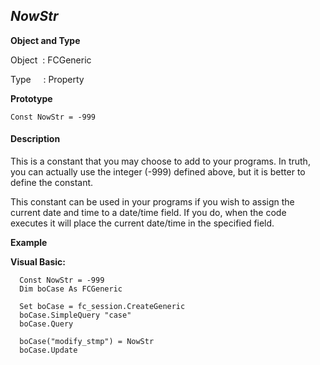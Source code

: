 _NowStr_
--------

**Object and Type**

Object  : FCGeneric

Type     : Property

**Prototype**

```
Const NowStr = -999
```

#### Description

This is a constant that you may choose to add to your programs. In truth, you can actually use the integer (-999) defined above, but it is better to define the constant.

This constant can be used in your programs if you wish to assign the current date and time to a date/time field. If you do, when the code executes it will place the current date/time in the specified field.

**Example**

**Visual Basic:**
```
  Const NowStr = -999
  Dim boCase As FCGeneric

  Set boCase = fc_session.CreateGeneric
  boCase.SimpleQuery "case"
  boCase.Query

  boCase("modify_stmp") = NowStr
  boCase.Update
```